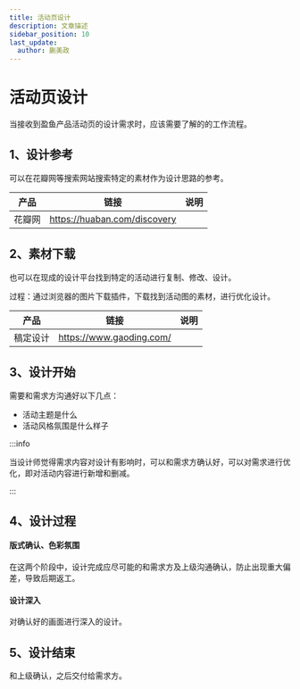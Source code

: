 ```yaml
---
title: 活动页设计
description: 文章描述
sidebar_position: 10
last_update:
  author: 蒯美政
---
```


# 活动页设计

当接收到盈鱼产品活动页的设计需求时，应该需要了解的的工作流程。



## 1、设计参考

可以在花瓣网等搜索网站搜索特定的素材作为设计思路的参考。

| 产品   | 链接                         | 说明 |
| ------ | ---------------------------- | ---- |
| 花瓣网 | https://huaban.com/discovery |      |

## 2、素材下载

也可以在现成的设计平台找到特定的活动进行复制、修改、设计。

过程：通过浏览器的图片下载插件，下载找到活动图的素材，进行优化设计。

| 产品     | 链接                     | 说明 |
| -------- | ------------------------ | ---- |
| 稿定设计 | https://www.gaoding.com/ |      |

## 3、设计开始

需要和需求方沟通好以下几点：

- 活动主题是什么
- 活动风格氛围是什么样子

:::info

当设计师觉得需求内容对设计有影响时，可以和需求方确认好，可以对需求进行优化，即对活动内容进行新增和删减。

:::

## 4、设计过程

#### 版式确认、色彩氛围

在这两个阶段中，设计完成应尽可能的和需求方及上级沟通确认，防止出现重大偏差，导致后期返工。

#### 设计深入

对确认好的画面进行深入的设计。

## 5、设计结束

和上级确认，之后交付给需求方。
